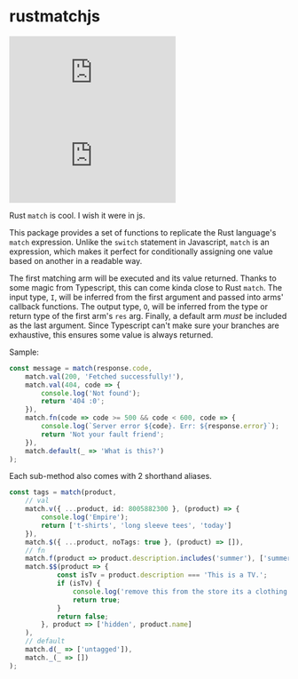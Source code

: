 # rustmatchjs

![bundle size](https://img.badgesize.io/benarmstrongg/rustmatchjs/main/dist/index.js)
![bundle size](https://img.badgesize.io/benarmstrongg/rustmatchjs/main/dist/index.js?compression=gzip)

Rust `match` is cool. I wish it were in js.

This package provides a set of functions to replicate the Rust language's `match` expression. Unlike the `switch` statement in Javascript, `match` is an expression, which makes it perfect for conditionally assigning one value based on another in a readable way.

The first matching arm will be executed and its value returned. Thanks to some magic from Typescript, this can come kinda close to Rust `match`. The input type, `I`, will be inferred from the first argument and passed into arms' callback functions. The output type, `O`, will be inferred from the type or return type of the first arm's `res` arg. Finally, a default arm *must* be included as the last argument. Since Typescript can't make sure your branches are exhaustive, this ensures some value is always returned.

Sample:
```typescript
const message = match(response.code,
    match.val(200, 'Fetched successfully!'),
    match.val(404, code => {
        console.log('Not found');
        return '404 :0';
    }),
    match.fn(code => code >= 500 && code < 600, code => {
        console.log(`Server error ${code}. Err: ${response.error}`);
        return 'Not your fault friend';
    }),
    match.default(_ => 'What is this?')
);
```

Each sub-method also comes with 2 shorthand aliases.
```typescript
const tags = match(product, 
    // val
    match.v({ ...product, id: 8005882300 }, (product) => {
        console.log('Empire');
        return ['t-shirts', 'long sleeve tees', 'today']
    }),
    match.$({ ...product, noTags: true }, (product) => []),
    // fn
    match.f(product => product.description.includes('summer'), ['summer', 'outdoor', 'sale']),
    match.$$(product => {
            const isTv = product.description === 'This is a TV.';
            if (isTv) {
                console.log('remove this from the store its a clothing store');
                return true;
            }
            return false;
        }, product => ['hidden', product.name]
    ),
    // default
    match.d(_ => ['untagged']),
    match._(_ => [])
);
```
